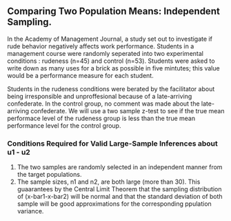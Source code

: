 ## Comparing Two Population Means: Independent Sampling.
In the Academy of Management Journal, a study set out to investigate if rude behavior negatively affects work performance. Students in a management course were randomly seperated into two experimental conditions : rudeness (n=45) and control (n=53). Students were asked to write down as many uses for a brick as possible in five mintutes; this value would be a performance measure for each student.

Students in the rudeness conditions were berated by the facilitator about being irresponsible and unproffesional because of a late-arriving confederate. In the control group, no comment was made about the late-arriving confederate. We will use a two sample z-test to see if the true mean performace level of the rudeness group is less than the true mean performance level for the control group. 

### Conditions Required for Valid Large-Sample Inferences about u1 - u2
1. The two samples are randomly selected in an independent manner from the target populations.
2. The sample sizes, n1 and n2, are both large (more than 30). This guaarantees by the Central Limit Theorem that the sampling distribution of (x-bar1-x-bar2) will be normal and that the standard deviation of both sample will be good approximations for the corresponding ppulation variance. 
